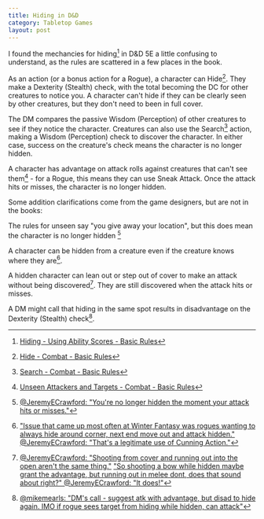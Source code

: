 ```yaml
---
title: Hiding in D&D
category: Tabletop Games
layout: post
---
```


I found the mechancies for hiding[^hiding] in D&D 5E a little confusing to understand, as the rules are scattered in a few places in the book.

As an action (or a bonus action for a Rogue), a character can Hide[^hide]. They make a Dexterity (Stealth) check, with the total becoming the DC for other creatures to notice you. A character can't hide if they can be clearly seen by other creatures, but they don't need to been in full cover. 

The DM compares the passive Wisdom (Perception) of other creatures to see if they notice the character. Creatures can also use the Search[^search]  action, making a Wisdom (Perception) check to discover the character. In either case, success on the creature's check means the character is no longer hidden.

A character has advantage on attack rolls against creatures that can't see them[^unseen] - for a Rogue, this means they can use Sneak Attack. Once the attack hits or misses, the character is no longer hidden.

Some addition clarifications come from the game designers, but are not in the books:

The rules for unseen say "you give away your location", but this does mean the character is no longer hidden [^attacking]

A character can be hidden from a creature even if the creature knows where they are[^location].  

A hidden character can lean out or step out of cover to make an attack without being discovered[^cover]. They are still discovered when the attack hits or misses.

A DM might call that hiding in the same spot results in disadvantage on the Dexterity (Stealth) check[^hidingagain].

[^hiding]: [Hiding - Using Ability Scores - Basic Rules](https://www.dndbeyond.com/compendium/rules/basic-rules/using-ability-scores#Initiative)
[^hide]: [Hide - Combat - Basic Rules](https://www.dndbeyond.com/compendium/rules/basic-rules/combat#Hide)
[^search]: [Search - Combat - Basic Rules](https://www.dndbeyond.com/compendium/rules/basic-rules/combat#Search)
[^unseen]: [Unseen Attackers and Targets - Combat - Basic Rules](https://www.dndbeyond.com/compendium/rules/basic-rules/combat#UnseenAttackersandTargets)
[^attacking]: [@JeremyECrawford: "You're no longer hidden the moment your attack hits or misses."](https://twitter.com/JeremyECrawford/status/834926797657550848)
[^location]: ["Issue that came up most often at Winter Fantasy was rogues wanting to always hide around corner, next end move out and attack hidden." @JeremyECrawford: "That's a legitimate use of Cunning Action."](https://twitter.com/JeremyECrawford/status/834885800626008064)
[^cover]: [@JeremyECrawford: "Shooting from cover and running out into the open aren't the same thing."](https://twitter.com/JeremyECrawford/status/836115576296611841) ["So shooting a bow while hidden maybe grant the advantage, but running out in melee dont, does that sound about right?" @JeremyECrawford: "It does!"](https://twitter.com/JeremyECrawford/status/834926309843189760)
[^hidingagain]: [@mikemearls: "DM's call - suggest atk with advantage, but disad to hide again. IMO if rogue sees target from hiding while hidden, can attack"](https://twitter.com/mikemearls/status/503967787346575360)
